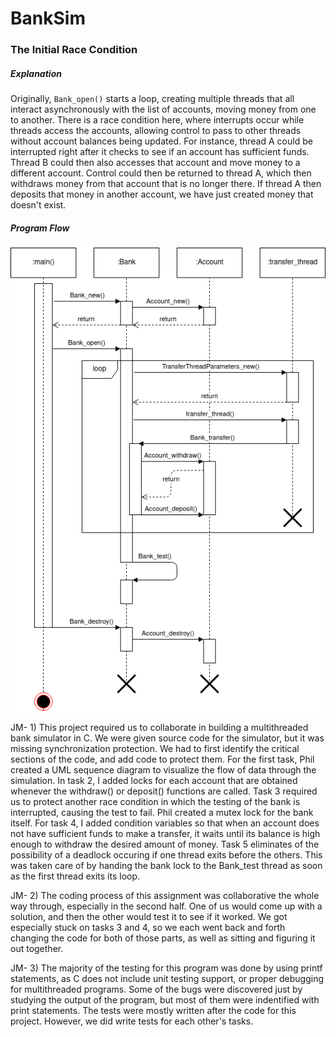 # BankSim

### The Initial Race Condition

##### Explanation

Originally, `Bank_open()` starts a loop, creating multiple threads that all interact asynchronously with the list of accounts, moving money from one to another. There is a race condition here, where interrupts occur while threads access the accounts, allowing control to pass to other threads without account balances being updated. For instance, thread A could be interrupted right after it checks to see if an account has sufficient funds. Thread B could then also accesses that account and move money to a different account. Control could then be returned to thread A, which then withdraws money from that account that is no longer there. If thread A then deposits that money in another account, we have just created money that doesn't exist.

##### Program Flow

![](./race-condition.png)

JM- 1) This project required us to collaborate in building a multithreaded bank simulator in C. We were given source code for the simulator, but it was missing synchronization protection. We had to first identify the critical sections of the code, and add code to protect them. For the first task, Phil created a UML sequence diagram to visualize the flow of data through the simulation. In task 2, I added locks for each account that are obtained whenever the withdraw() or deposit() functions are called. Task 3 required us to protect another race condition in which the testing of the bank is interrupted, causing the test to fail. Phil created a mutex lock for the bank itself. For task 4, I added condition variables so that when an account does not have sufficient funds to make a transfer, it waits until its balance is high enough to withdraw the desired amount of money. Task 5 eliminates of the possibility of a deadlock occuring if one thread exits before the others. This was taken care of by handing the bank lock to the Bank_test thread as soon as the first thread exits its loop.

JM- 2) The coding process of this assignment was collaborative the whole way through, especially in the second half. One of us would come up with a solution, and then the other would test it to see if it worked. We got especially stuck on tasks 3 and 4, so we each went back and forth changing the code for both of those parts, as well as sitting and figuring it out together.

JM- 3) The majority of the testing for this program was done by using printf statements, as C does not include unit testing support, or proper debugging for multithreaded programs. Some of the bugs were discovered just by studying the output of the program, but most of them were indentified with print statements. The tests were mostly written after the code for this project. However, we did write tests for each other's tasks.